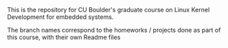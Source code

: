 This is the repository for CU Boulder's graduate course on Linux Kernel Development for embedded systems. 

The branch names correspond to the homeworks / projects done as part of this course, with their own Readme files
